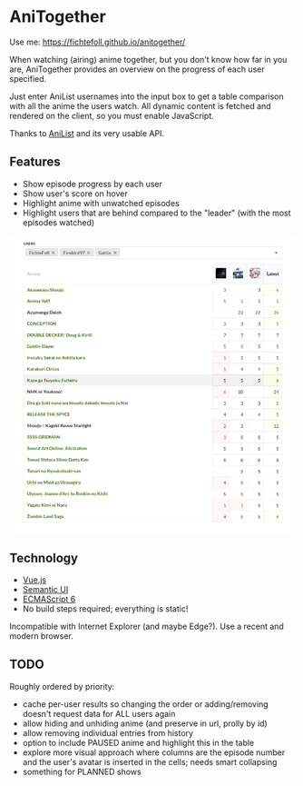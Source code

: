 # AniTogether

Use me: <https://fichtefoll.github.io/anitogether/>

When watching (airing) anime together,
but you don't know how far in you are,
AniTogether provides an overview
on the progress of each user specified.

Just enter AniList usernames into the input box
to get a table comparison with all the anime the users watch.
All dynamic content is fetched and rendered on the client,
so you must enable JavaScript.

Thanks to [AniList][] and its very usable API.

[AniList]: https://anilist.co/


## Features

- Show episode progress by each user
- Show user's score on hover
- Highlight anime with unwatched episodes
- Highlight users that are behind compared to the "leader"
  (with the most episodes watched)

![Screenshot](./screenshot.png)

## Technology

- [Vue.js](https://vuejs.org/)
- [Semantic UI](https://semantic-ui.com/)
- [ECMAScript 6](http://es6-features.org/)
- No build steps required; everything is static!

Incompatible with Internet Explorer (and maybe Edge?).
Use a recent and modern browser.


## TODO

Roughly ordered by priority:

- cache per-user results so changing the order or adding/removing
  doesn't request data for ALL users again
- allow hiding and unhiding anime (and preserve in url, prolly by id)
- allow removing individual entries from history
- option to include PAUSED anime and highlight this in the table
- explore more visual approach where columns are the episode number
  and the user's avatar is inserted in the cells; needs smart collapsing
- something for PLANNED shows
